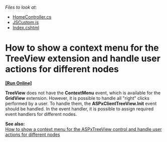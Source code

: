 <!-- default file list -->
*Files to look at*:

* [HomeController.cs](./CS/TreeViewContextMenu/Controllers/HomeController.cs)
* [JSCustom.js](./CS/TreeViewContextMenu/Scripts/JSCustom.js)
* [Index.cshtml](./CS/TreeViewContextMenu/Views/Home/Index.cshtml)
<!-- default file list end -->
# How to show a context menu for the TreeView extension and handle user actions for different nodes
<!-- run online -->
**[[Run Online]](https://codecentral.devexpress.com/e4277)**
<!-- run online end -->


<p><strong>TreeView</strong> does not have the <strong>ContextMenu</strong> event, which is available for the <strong>GridView</strong> extension. However, it is possible to handle all "right" clicks performed by a user. To handle them, the <strong>ASPxClientTreeView.Init</strong> event should be handled. In the event handler, it is possible to assign required event handlers for different nodes.</p><p><strong>See also:</strong><br />
<a href="https://www.devexpress.com/Support/Center/p/E2896">How to show a context menu for the ASPxTreeView control and handle user actions for different nodes</a></p><p><br />
</p>

<br/>


